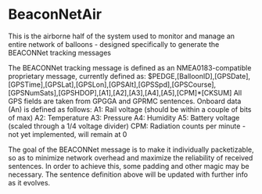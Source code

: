 BeaconNetAir
============

This is the airborne half of the system used to monitor and manage an entire network of balloons - designed specifically to generate the BEACONNet tracking messages

The BEACONNet tracking message is defined as an NMEA0183-compatible proprietary message, currently defined as:
$PEDGE,[BalloonID],[GPSDate],[GPSTime],[GPSLat],[GPSLon],[GPSAlt],[GPSSpd],[GPSCourse],[GPSNumSats],[GPSHDOP],[A1],[A2],[A3],[A4],[A5],[CPM]*[CKSUM]
All GPS fields are taken from GPGGA and GPRMC sentences.  Onboard data (An) is defined as follows:
A1: Rail voltage (should be within a couple of bits of max)
A2: Temperature
A3: Pressure
A4: Humidity
A5: Battery voltage (scaled through a 1/4 voltage divider)
CPM: Radiation counts per minute - not yet implemented, will remain at 0

The goal of the BEACONNet message is to make it individually packetizable, so as to minimize network overhead and maximize the reliability of received sentences.  In order to achieve this, some padding and other magic may be necessary.  The sentence definition above will be updated with further info as it evolves.